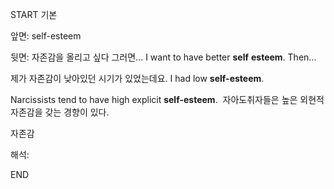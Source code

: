 START
기본

앞면:
self-esteem


뒷면:
자존감을 올리고 싶다 그러면...
I want to have better **self** **esteem**. Then...

제가 자존감이 낮아있던 시기가 있었는데요.
I had low **self-esteem**.

Narcissists tend to have high explicit **self-esteem**. 
자아도취자들은 높은 외현적 자존감을 갖는 경향이 있다.

자존감

해석:
<!--ID: 1696635875762-->
END